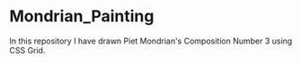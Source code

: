 # Mondrian_Painting
In this repository I have drawn Piet Mondrian's Composition Number 3 using CSS Grid.
